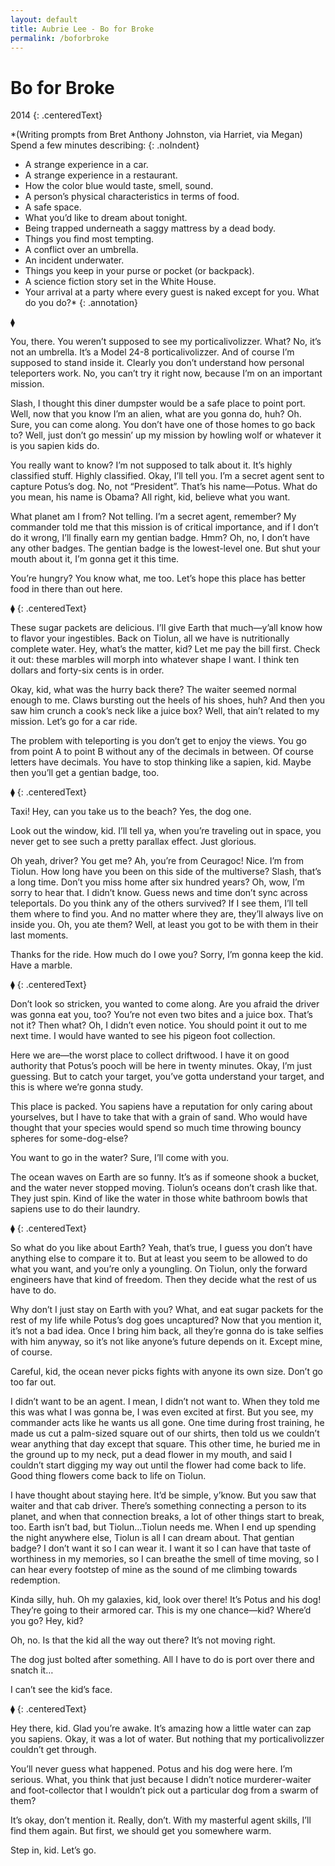 ```yaml
---
layout: default
title: Aubrie Lee - Bo for Broke
permalink: /boforbroke
---
```


# Bo for Broke
2014
{: .centeredText}

*(Writing prompts from Bret Anthony Johnston, via Harriet, via Megan)
Spend a few minutes describing:
{: .noIndent}

* A strange experience in a car.
* A strange experience in a restaurant.
* How the color blue would taste, smell, sound.
* A person’s physical characteristics in terms of food.
* A safe space.
* What you’d like to dream about tonight.
* Being trapped underneath a saggy mattress by a dead body.
* Things you find most tempting.
* A conflict over an umbrella.
* An incident underwater.
* Things you keep in your purse or pocket (or backpack).
* A science fiction story set in the White House.
* Your arrival at a party where every guest is naked except for you. What do you do?*
{: .annotation}

<span class="diamondDivider">&blacklozenge;</span>

You, there. You weren’t supposed to see my porticalivolizzer. What? No, it’s not an umbrella. It’s a Model 24-8 porticalivolizzer. And of course I’m supposed to stand inside it. Clearly you don’t understand how personal teleporters work. No, you can’t try it right now, because I’m on an important mission.

Slash, I thought this diner dumpster would be a safe place to point port. Well, now that you know I’m an alien, what are you gonna do, huh? Oh. Sure, you can come along. You don’t have one of those homes to go back to? Well, just don’t go messin’ up my mission by howling wolf or whatever it is you sapien kids do.

You really want to know? I’m not supposed to talk about it. It’s highly classified stuff. Highly classified. Okay, I’ll tell you. I’m a secret agent sent to capture Potus’s dog. No, not “President”. That’s his name—Potus. What do you mean, his name is Obama? All right, kid, believe what you want.

What planet am I from? Not telling. I’m a secret agent, remember? My commander told me that this mission is of critical importance, and if I don’t do it wrong, I’ll finally earn my gentian badge. Hmm? Oh, no, I don’t have any other badges. The gentian badge is the lowest-level one. But shut your mouth about it, I’m gonna get it this time.

You’re hungry? You know what, me too. Let’s hope this place has better food in there than out here.

<span class="diamondDivider">&blacklozenge;</span>
{: .centeredText}

These sugar packets are delicious. I’ll give Earth that much—y’all know how to flavor your ingestibles. Back on Tiolun, all we have is nutritionally complete water. Hey, what’s the matter, kid? Let me pay the bill first. Check it out: these marbles will morph into whatever shape I want. I think ten dollars and forty-six cents is in order.

Okay, kid, what was the hurry back there? The waiter seemed normal enough to me. Claws bursting out the heels of his shoes, huh? And then you saw him crunch a cook’s neck like a juice box? Well, that ain’t related to my mission. Let’s go for a car ride.

The problem with teleporting is you don’t get to enjoy the views. You go from point A to point B without any of the decimals in between. Of course letters have decimals. You have to stop thinking like a sapien, kid. Maybe then you’ll get a gentian badge, too.

<span class="diamondDivider">&blacklozenge;</span>
{: .centeredText}

Taxi! Hey, can you take us to the beach? Yes, the dog one.

Look out the window, kid. I’ll tell ya, when you’re traveling out in space, you never get to see such a pretty parallax effect. Just glorious.

Oh yeah, driver? You get me? Ah, you’re from Ceuragoc! Nice. I’m from Tiolun. How long have you been on this side of the multiverse? Slash, that’s a long time. Don’t you miss home after six hundred years? Oh, wow, I’m sorry to hear that. I didn’t know. Guess news and time don’t sync across teleportals. Do you think any of the others survived? If I see them, I’ll tell them where to find you. And no matter where they are, they’ll always live on inside you. Oh, you ate them? Well, at least you got to be with them in their last moments.

Thanks for the ride. How much do I owe you? Sorry, I’m gonna keep the kid. Have a marble.

<span class="diamondDivider">&blacklozenge;</span>
{: .centeredText}

Don’t look so stricken, you wanted to come along. Are you afraid the driver was gonna eat you, too? You’re not even two bites and a juice box. That’s not it? Then what? Oh, I didn’t even notice. You should point it out to me next time. I would have wanted to see his pigeon foot collection.

Here we are—the worst place to collect driftwood. I have it on good authority that Potus’s pooch will be here in twenty minutes. Okay, I’m just guessing. But to catch your target, you’ve gotta understand your target, and this is where we’re gonna study.

This place is packed. You sapiens have a reputation for only caring about yourselves, but I have to take that with a grain of sand. Who would have thought that your species would spend so much time throwing bouncy spheres for some-dog-else?

You want to go in the water? Sure, I’ll come with you.

The ocean waves on Earth are so funny. It’s as if someone shook a bucket, and the water never stopped moving. Tiolun’s oceans don’t crash like that. They just spin. Kind of like the water in those white bathroom bowls that sapiens use to do their laundry.

<span class="diamondDivider">&blacklozenge;</span>
{: .centeredText}

So what do you like about Earth? Yeah, that’s true, I guess you don’t have anything else to compare it to. But at least you seem to be allowed to do what you want, and you’re only a youngling. On Tiolun, only the forward engineers have that kind of freedom. Then they decide what the rest of us have to do.

Why don’t I just stay on Earth with you? What, and eat sugar packets for the rest of my life while Potus’s dog goes uncaptured? Now that you mention it, it’s not a bad idea. Once I bring him back, all they’re gonna do is take selfies with him anyway, so it’s not like anyone’s future depends on it. Except mine, of course.

Careful, kid, the ocean never picks fights with anyone its own size. Don’t go too far out.

I didn’t want to be an agent. I mean, I didn’t not want to. When they told me this was what I was gonna be, I was even excited at first. But you see, my commander acts like he wants us all gone. One time during frost training, he made us cut a palm-sized square out of our shirts, then told us we couldn’t wear anything that day except that square. This other time, he buried me in the ground up to my neck, put a dead flower in my mouth, and said I couldn’t start digging my way out until the flower had come back to life. Good thing flowers come back to life on Tiolun.

I have thought about staying here. It’d be simple, y’know. But you saw that waiter and that cab driver. There’s something connecting a person to its planet, and when that connection breaks, a lot of other things start to break, too. Earth isn’t bad, but Tiolun…Tiolun needs me. When I end up spending the night anywhere else, Tiolun is all I can dream about. That gentian badge? I don’t want it so I can wear it. I want it so I can have that taste of worthiness in my memories, so I can breathe the smell of time moving, so I can hear every footstep of mine as the sound of me climbing towards redemption.

Kinda silly, huh. Oh my galaxies, kid, look over there! It’s Potus and his dog! They’re going to their armored car. This is my one chance—kid? Where’d you go? Hey, kid?

Oh, no. Is that the kid all the way out there? It’s not moving right.

The dog just bolted after something. All I have to do is port over there and snatch it…

I can’t see the kid’s face.

<span class="diamondDivider">&blacklozenge;</span>
{: .centeredText}

Hey there, kid. Glad you’re awake. It’s amazing how a little water can zap you sapiens. Okay, it was a lot of water. But nothing that my porticalivolizzer couldn’t get through.

You’ll never guess what happened. Potus and his dog were here. I’m serious. What, you think that just because I didn’t notice murderer-waiter and foot-collector that I wouldn’t pick out a particular dog from a swarm of them?

It’s okay, don’t mention it. Really, don’t. With my masterful agent skills, I’ll find them again. But first, we should get you somewhere warm.

Step in, kid. Let’s go.
